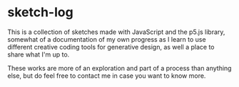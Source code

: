 # sketch-log
This is a collection of sketches made with JavaScript and the p5.js library,
somewhat of a documentation of my own progress as I learn to use different creative coding
tools for generative design, as well a place to share what I'm up to.

These works are more of an exploration and part of a process than anything else,
but do feel free to contact me in case you want to know more. 
